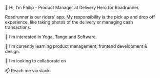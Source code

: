 👋 Hi, I’m Philip - Product Manager at Delivery Hero for Roadrunner.

Roadrunner is our riders' app. My responsibility is the pick up and drop off experience, like taking photos of the delivery or managing cash transactions.

👀 I’m interested in Yoga, Tango and Software.

🌱 I’m currently learning product management, frontend development & design.

💞️ I’m looking to collaborate on 

📫 Reach me via slack.
